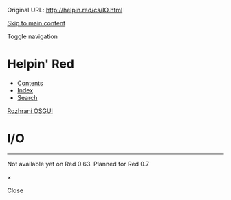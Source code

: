 Original URL: <http://helpin.red/cs/IO.html>

[Skip to main content](#main-content)

Toggle navigation

# Helpin' Red

- [Contents](#contents)
- [Index](#index)
- [Search](#search)

<!--THE END-->

[Rozhraní OS](RozhraniOS.html "Rozhraní OS")[GUI](GUI.html "GUI")

[]()

# I/O

* * *

Not available yet on Red 0.63. Planned for Red 0.7

×

Close
